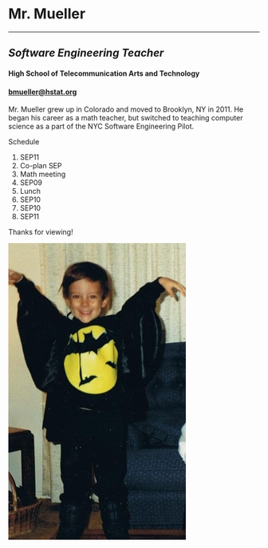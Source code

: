 # Mr. Mueller  
---
## _Software Engineering Teacher_
#### **High School of Telecommunication Arts and Technology**  
#### bmueller@hstat.org

Mr. Mueller grew up in Colorado and moved to Brooklyn, NY in 2011.  He began his career as a math teacher, but switched to teaching computer science as a part of the NYC Software Engineering Pilot.

Schedule  
1. SEP11  
2. Co-plan SEP  
3. Math meeting  
4. SEP09    
5. Lunch  
6. SEP10  
7. SEP10  
8. SEP11


Thanks for viewing!

![halloween picture](brian-halloween.jpg)